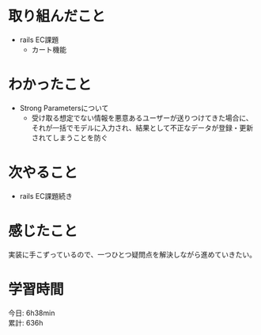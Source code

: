 # 取り組んだこと       
- rails EC課題
  - カート機能    
# わかったこと  
- Strong Parametersについて  
  - 受け取る想定でない情報を悪意あるユーザーが送りつけてきた場合に、それが一括でモデルに入力され、結果として不正なデータが登録・更新されてしまうことを防ぐ  
# 次やること  
- rails EC課題続き
# 感じたこと  
実装に手こずっているので、一つひとつ疑問点を解決しながら進めていきたい。  
# 学習時間  
今日: 6h38min                 
累計: 636h                    

